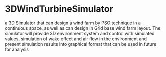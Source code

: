 # 3DWindTurbineSimulator
a 3D Simulator that can design a wind farm by PSO technique in a continuous space, as well as can design in Grid base wind farm layout. The simulator will provide 3D environment system and control with simulated values, simulation of wake effect and air flow in the environment and present simulation results into graphical format that can be used in future for analysis
